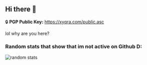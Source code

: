 ## Hi there 👋

🔒 **PGP Public Key:** https://xyqra.com/public.asc

lol why are you here?

### Random stats that show that im not active on Github D:
![random stats](https://github-readme-stats.vercel.app/api?username=Xyqraaa&show_icons=true&theme=github_dark)

<!--
**Xyqraaa/Xyqraaa** is a ✨ _special_ ✨ repository because its `README.md` (this file) appears on your GitHub profile.

Here are some ideas to get you started:

- 🔭 I’m currently working on ...
- 🌱 I’m currently learning ...
- 👯 I’m looking to collaborate on ...
- 🤔 I’m looking for help with ...
- 💬 Ask me about ...
- 📫 How to reach me: ...
- 😄 Pronouns: ...
- ⚡ Fun fact: ...
-->
